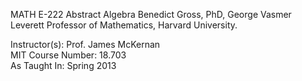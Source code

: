 MATH E-222 Abstract Algebra
Benedict Gross, PhD, George Vasmer Leverett Professor of Mathematics, Harvard University.  
  
    
Instructor(s): Prof. James McKernan  
MIT Course Number: 18.703  
As Taught In: Spring 2013
